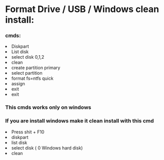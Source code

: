 # Format Drive / USB / Windows clean install:

<h3>cmds:</h3>

<li>Diskpart</li>
<li>List disk</li>
<li>select disk 0,1,2</li>
<li>clean</li>
<li>create partition primary</li>
<li>select partition</li>
<li>format fs=ntfs quick</li>
<li>assign</li>
<li>exit</li>
<li>exit</li>

<h3>This cmds works only on windows </h3>

<h3>If you are install windows make it clean install with this cmd </h3>

<li>Press shit + F10 </li>

<li>diskpart</li>

<li>list disk</li>

<li>select disk ( 0 Windows hard disk)</li>

<li>clean</li>

